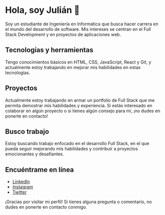 # Hola, soy Julián 👋

Soy un estudiante de Ingeniería en Informática que busca hacer carrera en el mundo del desarrollo de software. Mis intereses se centran en el Full Stack Development y en proyectos de aplicaciones web.

## Tecnologías y herramientas

Tengo conocimientos básicos en HTML, CSS, JavaScript, React y Git, y actualmente estoy trabajando en mejorar mis habilidades en estas tecnologías.

## Proyectos

Actualmente estoy trabajando en armar un portfolio de Full Stack que me permita demostrar mis habilidades y experiencia. Si estás interesado en colaborar en algún proyecto o si tienes algún consejo para mí, ¡no dudes en ponerte en contacto!

## Busco trabajo

Estoy buscando trabajo enfocado en el desarrollo Full Stack, en el que pueda seguir mejorando mis habilidades y contribuir a proyectos emocionantes y desafiantes.

## Encuéntrame en línea

- [LinkedIn](https://www.linkedin.com/in/camacho-julian/)
- [Instagram](https://www.instagram.com/j.camacho_ok/)
- [Twitter](https://twitter.com/jf_camacho0)

¡Gracias por visitar mi perfil! Si tienes alguna pregunta o comentario, no dudes en ponerte en contacto conmigo.

<!---
Julian-Camacho/Julian-Camacho is a ✨ special ✨ repository because its `README.md` (this file) appears on your GitHub profile.
You can click the Preview link to take a look at your changes.
--->
